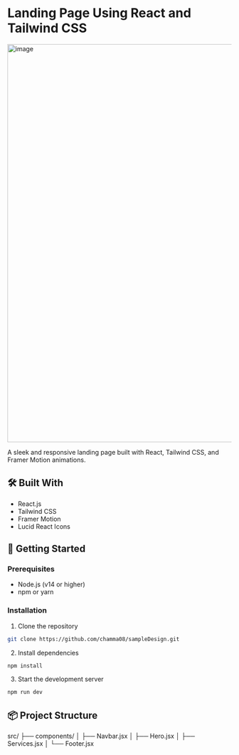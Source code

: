 # Landing Page Using React and Tailwind CSS

<img width="1876" height="895" alt="image" src="https://github.com/user-attachments/assets/5cb085ea-f9ee-41f2-8819-1037d0774238" />


A sleek and responsive landing page built with React, Tailwind CSS, and Framer Motion animations.

## 🛠️ Built With

- React.js
- Tailwind CSS
- Framer Motion
- Lucid React Icons

## 🚀 Getting Started

### Prerequisites

- Node.js (v14 or higher)
- npm or yarn

### Installation
1. Clone the repository
```bash
git clone https://github.com/chamma08/sampleDesign.git

```



2. Install dependencies
```bash
npm install
```

3. Start the development server
```bash
npm run dev
```

## 📦 Project Structure

src/
├── components/
│ ├── Navbar.jsx
│ ├── Hero.jsx
│ ├── Services.jsx
│ └── Footer.jsx




